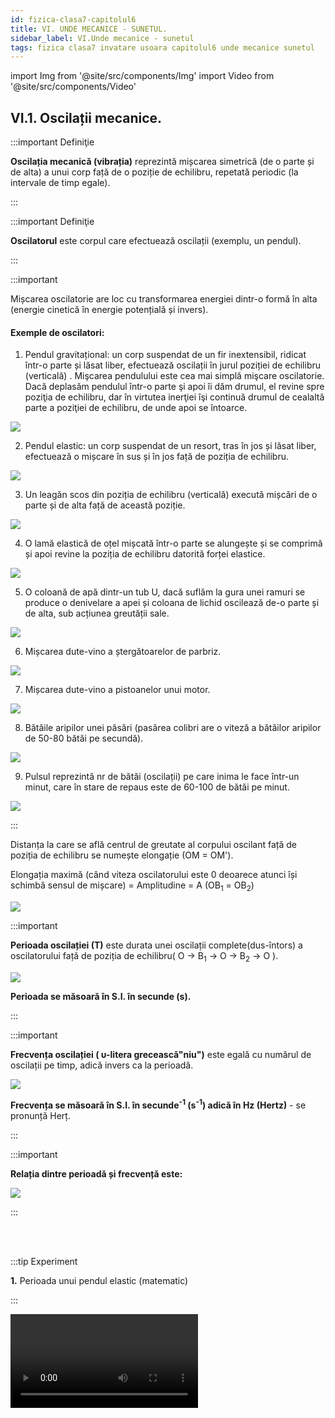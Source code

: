 ```yaml
---
id: fizica-clasa7-capitolul6
title: VI. UNDE MECANICE - SUNETUL.
sidebar_label: VI.Unde mecanice - sunetul
tags: fizica clasa7 invatare usoara capitolul6 unde mecanice sunetul
---
```


import Img from '@site/src/components/Img'
import Video from '@site/src/components/Video'


## VI.1. Oscilații mecanice.


:::important Definiţie

**Oscilația mecanică (vibrația)** reprezintă mișcarea simetrică (de o parte și de alta) a unui corp față de o poziție de echilibru, repetată periodic (la intervale de timp egale).


:::



:::important Definiţie

**Oscilatorul** este corpul care efectuează oscilații (exemplu, un pendul).


:::



:::important


Mișcarea oscilatorie are loc cu transformarea energiei dintr-o formă în alta (energie cinetică în energie potențială și invers).


#### Exemple de oscilatori:

1) Pendul gravitațional: un corp suspendat de un fir inextensibil, ridicat într-o parte și lăsat liber, efectuează oscilații în jurul poziției de echilibru (verticală) . Mişcarea pendulului este cea mai simplă mişcare oscilatorie. Dacă deplasăm pendulul într-o parte şi apoi îi dăm drumul, el revine spre poziţia de echilibru, dar în virtutea inerţiei îşi continuă drumul de cealaltă parte a poziţiei de echilibru, de unde apoi se întoarce.

<Img src="fizica/clasa7/capitolul6/6_1_Poza1_PendulGravitational.jpg" />


2) Pendul elastic: un corp suspendat de un resort, tras în jos și lăsat liber, efectuează o mișcare în sus și în jos față de poziția de echilibru.

<Img src="fizica/clasa7/capitolul6/6_1_Poza2_PendulElastic.jpg" />



3) Un leagăn scos din poziția de echilibru (verticală) execută mișcări de o parte și de alta față de această poziție.

<Img src="fizica/clasa7/capitolul6/6_1_Poza3_Leagane.jpg" />

4) O lamă elastică de oțel mișcată într-o parte se alungește și se comprimă și apoi revine la poziția de echilibru datorită forței elastice.

<Img src="fizica/clasa7/capitolul6/6_1_Poza4_LamaElasticaDeOtel.jpg" />

5) O coloană de apă dintr-un tub U, dacă suflăm la gura unei ramuri se produce o denivelare a apei și coloana de lichid oscilează de-o parte și de alta, sub acțiunea greutății sale.

<Img src="fizica/clasa7/capitolul6/6_1_Poza5_ColoanaApaInTubU.jpg" />

6) Mișcarea dute-vino a ștergătoarelor de parbriz.

<Img src="fizica/clasa7/capitolul6/6_1_Poza6_StergatoareParbriz.jpg" />

7) Mișcarea dute-vino a pistoanelor unui motor.

<Img src="fizica/clasa7/capitolul6/6_1_Poza7_PistonMotor.jpg" />

8) Bătăile aripilor unei păsări (pasărea colibri are o viteză a bătăilor aripilor de 50-80 bătăi pe secundă).

<Img src="fizica/clasa7/capitolul6/6_1_Poza8_PasareaColibri.jpg" />

9) Pulsul reprezintă nr de bătăi (oscilații) pe care inima le face într-un minut, care în stare de repaus este de 60-100 de bătăi pe minut.

<Img src="fizica/clasa7/capitolul6/6_1_Poza9_Pulsul.jpg" />



:::



Distanța la care se află centrul de greutate al corpului oscilant față de poziția de echilibru se numește elongație (OM = OM').

Elongația maximă (când viteza oscilatorului este 0 deoarece atunci își schimbă sensul de mișcare) = Amplitudine = A (OB<sub>1</sub> = OB<sub>2</sub>)

<Img src="fizica/clasa7/capitolul6/6_1_Poza10_ElongatiaMaxima.jpg" />



:::important

**Perioada oscilației (T)** este durata unei oscilații complete(dus-întors) a oscilatorului față de poziția de echilibru( O → B<sub>1</sub> → O → B<sub>2</sub> → O ).


<Img src="fizica/clasa7/capitolul6/6_1_Poza11_FormulaPerioadaOscilatiei.jpg" />

**Perioada se măsoară în S.I. în secunde (s).**


:::


:::important

**Frecvența oscilației ( υ-litera grecească"niu")** este egală cu numărul de oscilații pe timp, adică invers ca la perioadă.

<Img src="fizica/clasa7/capitolul6/6_1_Poza12_FormulaFrecventaOscilatiei.jpg" />


**Frecvența se măsoară în S.I. în  secunde<sup>-1</sup> (s<sup>-1</sup>) adică în Hz (Hertz)** - se pronunță Herț.


:::


:::important

**Relația dintre perioadă și frecvență este:**

<Img src="fizica/clasa7/capitolul6/6_1_Poza13_FormulaRelatiaDintreFrecventaSiPerioada.jpg" />


:::

<br></br>

:::tip Experiment

**1.** Perioada unui pendul elastic (matematic)

:::


<Video src="https://www.youtube.com/embed/n3J8u4kGc5g" />


<br></br>

**Materiale necesare:** suport, riglă, resort, corpuri de diferite mase, cronometru.
 



**Descrierea experimentului:** 

- Atârnă un corp de resort și trage de corp pe verticală,  în jos (nu prea mult) astfel încât corpul să aibă o mișcare pe verticală, sus-jos, adică să oscileze.

- Măsoară timpul în care se efectuează mai multe oscilații complete (dus-întors) pentru diferite mase, împarte timpul măsurat la numărul de oscilații numărate și trece-le în tabel.

- Reprezintă dependența m = f (T<sup>2</sup>), adică masa corpului suspendat de resort în funcție de pătratul perioadei T,  măsurată în experiment.


<Img src="fizica/clasa7/capitolul6/6_1_Poza14_TabelExperiment1.jpg" />

<Img src="fizica/clasa7/capitolul6/6_1_Poza15_GraficExperiment1.jpg" />




**Concluzia experimentului:**

Vei constata că această dependență este liniară, adică graficul este o linie dreaptă.





Pentru oscilatorul elastic avem **formula perioadei sale de oscilație** următoarea relație : 


<Img src="fizica/clasa7/capitolul6/6_1_Poza16_FormulaPerioadeiDeOScilatieExperiment1.jpg" />




Deci, perioada pendulului elastic este direct proporțională cu masa (m) în radical a pendulului și invers proporțională cu radicalul  constantei elastice (k) a resortului.



<br></br>








:::tip Experiment

**2.** Perioada unui pendul gravitațional

:::


<Video src="https://www.youtube.com/embed/3DwkOa10Gt4" />


<br></br>

**Materiale necesare:** suport, riglă, fire de ață de diferite lungimi, un  corp (bilă, mingiută, piuliță), cronometru.
 



**Descrierea experimentului:** 

- Atârnă un corp de firul de ață și trage de corp în sus (nu prea mult) și lasă  corpul să aibă o mișcare sus-jos, adică să oscileze sub acțiunea greutății sale.

- Măsoară timpul în care se efectuează o oscilație completă( dus-întors) pentru diferite lungimi(l ) ale firului și trece-le în tabel.

- Reprezintă dependența l = f (T<sup>2</sup>), adică masa corpului suspendat de resort în funcție de pătratul perioadei (T) măsurată în experiment.



<Img src="fizica/clasa7/capitolul6/6_1_Poza17_TabelExperiment2.jpg" />

<Img src="fizica/clasa7/capitolul6/6_1_Poza18_GraficExperiment2.jpg" />




**Concluzia experimentului:**

Vei constata că această dependență este liniară, adică graficul este o linie dreaptă.


Pentru oscilatorul gravitațional avem **formula perioadei sale de oscilație** următoarea relație:

<Img src="fizica/clasa7/capitolul6/6_1_Poza19_FormulaPerioadeiDeOScilatieExperiment2.jpg" />


Deci,  perioada pendulului gravitațional este direct proporțională cu lungimea firului inextensibil (l) în radical a pendulului și invers proporțională cu radicalul  accelerației gravitaționale (g) .









<br></br>








:::tip Experiment

**3.** Frecvența unui pendul gravitațional

:::


<Video src="https://www.youtube.com/embed/PHmRLY_SUg4" />


<br></br>

**Materiale necesare:** două piulite, foarfecă, aţă, bandă adezivă.
 



**Descrierea experimentului:** 

- Atârnă două piulițe, una de un fir de ață mai scurt și cealaltă de un fir mai lung.

- Agaţă cele două pendule pe blatul unei mese, cu ajutorul benzii adezive, la o distanţă de 10cm.

- Ridică firele celor două pendule la aceeaşi înălţime astfel încât, firele să fie paralele. Dă drumul simultan  celor două pendule cu lungimi diferite.

- Măsoară timpul în care cele două pendule efectuează un anumit număr de oscilații și calculează frecvență fiecărui pendul.


:::note Observație

Pendulul scurt oscilează mai repede decât pendulul mai lung.

:::



**Concluzia experimentului:**

Un corp poate avea un număr mai mare sau mai mic de oscilaţii în unitatea de timp. Mărimea fizică care ne arată numărul de oscilaţii executate de un corp într-o secundă se numeşte frecvenţă.  Ea se exprimă în oscilaţii pe secundă , adică în herzi. 


<br></br>
<br></br>





## VI.2. Unde mecanice.

:::important Definiție

**Unda mecanică** este fenomenul de propagare a unei oscilații printr-un mediu material (substanță) însoțit de transport de energie (nu și de substanță).


:::


:::important

Sursa producerii unei unde mecanice este un oscilator mecanic.

Mediul prin care se propagă oscilația este un mediu elastic. Particulele mediului elastic efectuează oscilații în jurul poziției de echilibru, transmițând la distanță mișcarea oscilatorie și implicit, energia mecanică.


:::


#### Clasificarea undelor mecanice  după direcția de propagare:

**1) Unde transversale**  se propagă cu perturbația perpendiculară pe direcția de oscilație a particulelor mediului. 

**Exemple:**

- undele de la suprafața apei,

- undele particulelor dintr-o sfoară sau fir,

- coarda unei viori, etc.



<Img src="fizica/clasa7/capitolul6/6_2_Poza1_Schema1_Undetransversale.jpg" />

<Img src="fizica/clasa7/capitolul6/6_2_Poza2_Valuri.jpg" />

<Img src="fizica/clasa7/capitolul6/6_2_Poza3_Schema2_Undetransversale.jpg" />



**2) Unde longitudinale** se propagă cu perturbația pe aceeași direcție cu direcția de oscilație a particulelor mediului.

**Exemple:**
 
- undele care apar în resortul elastic,

- unda de șoc dintr-o garnitură de tren când se decuplează locomotiva,

- unda sonoră în aer.



<Img src="fizica/clasa7/capitolul6/6_2_Poza4_Schema_UndeLongitudinale.jpg" />

<Img src="fizica/clasa7/capitolul6/6_2_Poza5_Schema2_UndeLongitudinale.jpg" />





<br></br>
<br></br>


## VI.3. Undele seismice.


:::important Definiție

**Cutremurul (seismul)** este o mișcare a Pământului generată de mișcarea plăcilor tectonice sau de un vulcan care erupe.


:::

<Img src="fizica/clasa7/capitolul6/6_3_Poza1_Seismograf.jpg" />


Cutremurele submarine pot declanșa formarea unor valuri uriașe (de până la 30 m) fiind numite tsunami în Oceanul Pacific.

<Img src="fizica/clasa7/capitolul6/6_3_Poza3_Tsunami.jpg" />

Sursa care generează cutremurul și se află în interiorul Pământului se numește hipocentru, iar punctul de la suprafața hipocentrului este epicentrul seismului, în care se măsoară intensitatea cutremurului cu ajutorul seismografului.


<Img src="fizica/clasa7/capitolul6/6_3_Poza2_SoseaCrapata.jpg" />



Undele seismice au două componente:

- Unde primare (P), unde longitudinale, cele mai rapide de 6km/s și cele mai periculoase.

- Unde secundare (S), unde transversale, cu o v = 4km/s


:::important Definiție

**Lungimea de undă** = λ = distanța parcursă de undă într-o perioadă.

<Img src="fizica/clasa7/capitolul6/6_3_Poza4_FormulaLungimiiDeUnda.jpg" />

v = viteza undei

T = perioada undei

υ = frecvența undei

<Img src="fizica/clasa7/capitolul6/6_3_Poza5_GraficulLungimiiDeUnda.jpg" />




:::




<br></br>
<br></br>


## VI.4. Acustică.


:::important Definiție

**Acustica** este ramura Fizicii care studiază sunetele.


:::




### VI.4.1. Sunetele.Surse sonore.Proprietățile sunetului.


:::important Definiție

**Sunetele** sunt unde sonore  formate dintr-o serie de compresii şi de extensii (rarefieri) alternative ale unui mediu elastic.


:::



:::important

Fiecare moleculă a mediului elastic transferă energia moleculei vecine, dar după ce unda sonoră a trecut, fiecare moleculă rămâne în poziţia sa iniţială. 

<Img src="fizica/clasa7/capitolul6/6_4_1_Poza1_BoxaSiUreche.jpg" />


:::




:::important Definiție

**Sursa sonoră** este un corp care produce sunete prin vibrație (oscilație).

**Sursele sonore** sunt:

**1) Corzile vibrante** (cordele vocale ale animalelor și ale omului, coardele vibrante ale instrumentelor cu corzi-vioară, chitară, pian etc)

**2) Tuburile sonore** (fluier,flaut, taragot, nai, orgă, clarinet etc.)

**3) Membrane sau plăci vibrante** (tobă, cinel, xilofontalgere, tam-tam, difuzor)

<br></br> 

<Video src="https://www.youtube.com/embed/wMGMKW8Iiys" />


<br></br>

<Video src="https://www.youtube.com/embed/cp4rU9Mc8Jo" />


<br></br>

<Video src="https://www.youtube.com/embed/ec_C7t3WynI" />


<br></br>

<Video src="https://www.youtube.com/embed/XiIhML4rgGo" />




:::



:::caution Instrumente muzicale

- Când atingi clapa unui pian, un ciocănel lovește corzile, făcându-le să vibreze. 

<Img src="fizica/clasa7/capitolul6/6_4_1_Poza2_Pian.jpg" />

- Pentru a obține un sunet mai înalt, coarda este scurtată (vezi vioara).

<Img src="fizica/clasa7/capitolul6/6_4_1_Poza3_Vioara.jpg" />

- Sunetul unui contrabas provine prin vibrarea coardelor, fie prin ciupire, fie prin folosirea unui arcuș.

<Img src="fizica/clasa7/capitolul6/6_4_1_Poza4_Contrabas.jpg" />

- Când sufli într-un saxofon, o bucată mică de lemn (ancie) vibrează, determinând vibrația aerului în saxofon. Clapele saxofonului scurtează sau lungesc coloana de aer din interior. Cu cât ea este mai lungă, cu atât sunetul este jos.

<Img src="fizica/clasa7/capitolul6/6_4_1_Poza5_Saxofon.jpg" />

- Făcându-și buzele să vibreze, instrumentistul pune în vibrație coloana de aer dinăuntrul trompetei.

<Img src="fizica/clasa7/capitolul6/6_4_1_Poza6_Trompeta.jpg" />

- Când bețele lovesc toba sau țambalul, membranele metalice ale acestora vibrează. 

<Img src="fizica/clasa7/capitolul6/6_4_1_Poza7_Tobe.jpg" />




:::





:::important

**Proprietățile (calitățile) sunetului**

**I. Intensitatea(tăria) sunetului** ne arată cât de tare sau cât de slab este un sunet. Ea este direct proporțională cu energia pe care o transportă unda sonoră în unitatea de timp prin unitatea de suprafață. Cu cât ne îndepărtăm de sursă, cu atât intensitatea sunetului scade. 

**Se măsoară în decibeli (dB).**
 


**Exemple de intensități de sunete:**

- Foșnet de frunze 10dB

- Șoapte 20dB

- Vorbire normală 40dB

- Țipăt 60-70dB

- Aspirator 70dB

- Zgomotul trenului 80dB

- Zgomot de stradă 90dB

- Tunet 80dB-100dB

- Ciocan pneumatic 100dB

- Concert 110dB

- Decolarea avionului cu reacție 130

- Sunete dureroase 140dB

- Surzire peste 140dB




**II. Înălțimea sunetului se măsoară prin frecvența sunetelor** = litera grecească, niu, υ

<Img src="fizica/clasa7/capitolul6/6_4_1_Poza8_FormulaFrecventei.jpg" />





_**Clasificarea sunetelor după frecvență:**_

**a) Infrasunete** sunt sunetele care au o frecvență mai mică decât 16 Hz. Exemple: bătăile inimii, undele seismice, oscilații ale pendulului mecanic. Omul nu le poate auzi. Balenele, hipopotamii , elefanții și aligatorii folosesc infrasuntele pentru a comunica.
 
 
**b) Sunetele** sunt singurele unde sonore percepute de om și au frecvența de 16-20.000 Hz.

**c) Ultrasunetele** sunt sunetele cu frecvența mai mare decât 20.000 Hz. Animale care percep ultrasunete: câini, pisici, lilieci, delfini, șoareci, unele insecte(moliile). Nici acestea nu le auzim.


Ultrasunetele se utilizează la prepararea serurilor şi vaccinurilor, la sterilizarea şi conservarea alimentelor. 



**III. Timbrul sunetului** permite identificarea sursei sonore. Vocea noastră este o amprentă (unică), ca și amprenta digitală și cea a irisului ochiului nostru.

:::




:::caution Aplicații

Sunetul este considerat a fi muzical atunci când în sursa sa sonoră se formează unde staţionare, sunetele emise fiind periodice. Sunetul muzical înseamnă are o serie de însuşiri precum:  o înălţime constantă, modificarea acesteia trebuie să depindă numai de voinţa executantului, o intensitate care să poată fi modulată după necesitate sau după dorinţă, un timbru caracteristic, personal, bine definit şi inconfundabil, o durată convenabilă, suficientă cerinţei muzicale, durată care poate fi mică (coarde lovite, ciupite etc.), sau mare (coarde solicitate cu arcuşul, tuburi sonore).



:::



<Video src="https://www.youtube.com/embed/Txs8GD9oJcI" />



<br></br>


### VI.4.2. Propagarea sunetului.



:::important


**Sunetul are nevoie de un mediu (gazos, lichid, solid) pentru a se propaga.**


**În vid sunetul nu se propagă, pentru că nu are cine să transmită vibrația.**


**Sunetul își schimbă viteza în funcție de mediul traversat.**


**Cea mai mică viteză a sunetului este în aer, aproximativ, 340m/s.**(această viteză trebuie știută).

**Viteza sunetului depinde de doi factori:**

a) **Temperatura mediului elastic**  prin care se propagă sunetul cu cât este mai mare, cu atât crește și viteza.(vezi tabelul de mai jos la aer pentru diferite temperaturi).

b) Viteza sunetului **variază de la substanță la substanță:** sunetul călătorește cel mai lent în gaze, călătorește mai repede în lichide și cel mai rapid în solide.



:::


Iată în continuare un tabel care prezintă viteza sunetului prin diferite medii :


<Img src="fizica/clasa7/capitolul6/6_4_2_Poza1_TabelVitezeSunet.jpg" />




:::tip Experiment

**4.** Viteza sunetului

:::


<Video src="https://www.youtube.com/embed/YdP9RMTxHwo" />


<br></br>

**Materiale necesare:** Un ceas care ticăie (preferabil mecanic), o masă cu blat de lemn sau metal.
 



**Descrierea experimentului:** 

- Aşază un ceas care ticăie pe blatul mesei, la un capăt și ascultă-i ticăitul.

- Aşază urechea lipită de masă la distanţa măsurată prima dată.
 
- Ce observi ?


:::note Observație

Ticăitul ceasului este perceput de ureche mai tare când îl ascultăm prin blatul mesei .

:::



**Concluzia experimentului:**

Sunetul se propagă mai repede prin blatul de lemn al mesei, decât prin aer. 

Sunetul se propagă cu viteze diferite în diverse medii, cea mai mare viteză fiind prin solidele compacte, apoi prin lichide şi, în cele din urmă, prin gaze.
 


<br></br>


Mach (pronunție "mac") este o unitate de măsură folosită în aerodinamică pentru a exprima viteza unui corp supersonic.


:::important Definiție

**Corpul supersonic** (proiectil, avion, rachetă etc.) este corpul care se deplasează cu o viteză egală sau mai mare decât viteza sunetului în aer . 

**Viteza  1 Mach = 340 m/s** 



:::



:::caution Aplicații

Boomul sonic este un fenomen care apare atunci când un obiect se deplasează cu o viteză mai mare decât cea a sunetului. Practic, atunci când un aparat de zbor - de exemplu un avion supersonic  - depăşeşte bariera sunetului, acesta călătoreşte mai repede decât undele sonore . Rezultă este un fenomen de compresie a undelor sonore care creează un "boom" când ajung la nivelul urechii unei persoane.


Bariera sunetului a fost depăşită pentru prima dată în 1947 de pilotul în vârstă de doar 24 de ani pe nume **Chuck Yeager**, la bordul unui aparat de zbor de tip Bell X-1. Avionul a fost lansat de la bordul unui alt aparat de zbor aflat în aer la mare înălţime şi a atins viteza de 1229 de km/h, fiind propulsat de un motor-rachetă. Deşi la vremea respectivă bariera sunetului era considerată de netrecut, în zilele noastre foarte multe aparate de zbor dezvoltă viteze supersonice.

<Img src="fizica/clasa7/capitolul6/6_4_2_Poza2_AvionBellX.jpg" />


:::



:::important

**Pe cer, fulgerul (lumina) și tunetul (sunetul) se produc simultan. Dar, omul vede mai întâi lumina fulgerului și mai târziu aude zgomotul tunetului, deoarece lumina se propagă cu o viteză mult mai mare (300000000m/s) față de viteza sunetului(340m/s).**


:::


:::caution Problemă model

1) Transformă viteza de 9,6 Mach în km/h.(Avioanele care depășesc 5Mach sunt hipersonice).

#### Rezolvare

- Transformăm din Mach în m/s și apoi în km/h.

<Img src="fizica/clasa7/capitolul6/6_4_2_Poza3_RezolvareProblemaModel1.jpg" />


2) Transformă viteza de 1224km/h în Mach. 

#### Rezolvare

- Transformăm întăi viteza în m/s și apoi în Mach, cu regula de trei simplă.

<Img src="fizica/clasa7/capitolul6/6_4_2_Poza4_RezolvareProblemaModel2.jpg" />

:::







<br></br>


### VI.4.3. Reflexia sunetului. Ecoul.


**Reflexia sunetului** are loc când unda sonoră întălnește un alt mediu și se întoarce în primul  mediu, cu schimbarea direcției de propagare.

<Img src="fizica/clasa7/capitolul6/6_4_2_Poza4_RezolvareProblemaModel2.jpg" />


:::important Definiție


**Ecoul** este un fenomen acustic ce constă în repetarea sunetului emis de o sursă și perceperea lui ca un sunet distinct în raport cu sunetul primar. El este o consecință a reflexiei sunetului pe un obstacol îndepărtat de sursa sonoră.

:::

Pentru ca sunetul reflectat de un obstacol să fie perceput distinct, ca ecou, el trebuie să se întoarcă la ureche după ce a încetat perceperea sunetului inițial.
 
Deoarece un sunet persistă în ureche cel puțin o zecime de secundă (adică urechea noastră este impresionată de un sunet timp de 0,1s, timp în care nu mai auzim alt sunet), sunetul reflectat va fi perceput ca ecou doar dacă va ajunge la ureche după cel puțin 1/10 secunde de la perceperea sunetului emis.
 
Pentru a afla distanța minimă dintre sursa sonoră și un obstacol (perete) pentru a auzi ecoul sunetului inițial, calculăm distanța parcursă de sunet dus-întors :

2 ∙ d = v ∙ t

2 ∙ d = 340 m/s ∙ 0,1 s =34

d = 17 m (distanța minimă a obstacolului pentru a auzi ecoul unui sunet monosilabic).

Pentru ca un sunet foarte scurt să fie perceput ca ecou, distanța până la un obstacol trebuie să fie de cel puțin 17 m, deoarece viteza sunetului în aer este de cca. 340 m/s. Dacă distanța este dublă (34m) sau triplă (51m), ecoul va fi bisilabic , respectiv trisilabic.

De aceea, fenomenul ecoului este observat cel mai bine în munți sau într-o sală goală de mari dimensiuni.
 
Dacă distanța până la obstacolul reflectant este mai mică de 17 m, sunetul reflectat va sosi înainte de încetarea senzației auditive a sunetului direct, producând în ureche o prelungire și o întărire a acestuia. În această situație, nu mai este vorba de ecou, ci de fenomenul numit reverberație.
 

:::caution Aplicațiile reflexiei sunetelor

- Ecolocația constă în orientarea animalelor cu ajutorul ecoului (reflexiei sunetului).  Unele animale folosesc ecoul pentru detectarea locației și navigație, cum ar fi cetaceele (delfini și balene) și liliecii. 

<Img src="fizica/clasa7/capitolul6/6_4_3_Poza2_Ecolocatia.jpg" />


- Sonarul este un dispozitiv folosit de vase maritime pentru a determina cu ajutorul reflexiei ultrasunetului (US) adâncimea apei, bancurile de pești, găsirea epavelor, detectarea icebergurilor.

<Img src="fizica/clasa7/capitolul6/6_4_3_Poza3_Sonarul.jpg" />

- Ecograful dă imagini ale unor organe pe baza reflexiei ultrasunetelor. Ecografia implică utilizarea unui transductor mic (sonda) și gel pentru a expune organismul la undele sonore de înaltă frecvență. Ecoul ultrasunetelor pe un anumit organ este transformat în semnale electrice care alcătuiesc o imagine pe un ecran.

  - Ecografia tridimensionala 3D, cu ajutorul computerului se realizează vizualizarea volumetrică  a structurilor anatomice. Ecografia 4D înseamnă 3D în mișcare.


<Img src="fizica/clasa7/capitolul6/6_4_3_Poza4_Ecograful.jpg" />


  - În tehnică se utilizează pentru punerea în evidenţă a defectelor pieselor metalice numită defectoscopia ultrasonoră.

<Img src="fizica/clasa7/capitolul6/6_4_3_Poza5_Defectoscop.jpg" />


:::





:::caution Problemă model

3) Sursa sonoră a unui sonar are o frecvență de 50Hz. Viteaza de propagare a sunetului prin apă este de 1450m/s. Ce lungime de undă are unda sonoră emisă?

υ  = 50Hz

v = 1450m/s

λ = ?

#### Rezolvare


<Img src="fizica/clasa7/capitolul6/6_4_3_Poza6_RezolvareProblemaModel3.jpg" />


:::





:::caution Problemă model

4) Lungimea undei sonore emisă de un liliac este de 3mm. Calculează frecvența sunetului emis de liliac, considerând viteza sunetului de 340m/s. Putem auzi sunetul respectiv? Argumentează.

λ = 3mm =  3/1000 m

v = 340m/s

υ = ?

#### Rezolvare

<Img src="fizica/clasa7/capitolul6/6_4_3_Poza7_RezolvareProblemaModel4.jpg" />

   
Noi nu auzim acest sunet emis de liliac, deoarece are frecvența mai mare de 20.000Hz, fiind un ultrasunet.

:::



<br></br>


### VI.4.4. Auzul.

<Img src="fizica/clasa7/capitolul6/6_4_4_Poza1_Urechea.jpg" />


:::important

Sunetele produse de o sursă sonoră sunt captate de pavilionul urechii și produc vibrația timpanului, care pune în vibrație cele trei oscioare articulate : ciocan , nicovală și scăriță. Vibrația acestora este condusă într-un tub înfășurat, în formă de melc (cochlee, de formă spiralată, plin cu un fluid). În melc se transformă vibrațiile în impulsuri nervoase transmise de nervul auditiv creierului. Creierul le analizează și dă senzația de auz.

:::







:::tip Experiment

**5.** Urechea de iepure

:::


<Video src="https://www.youtube.com/embed/gWDzPrFmUAQ" />


<br></br>

**Materiale necesare:** dosar carton (bucată de carton), bandă adezivă, căşti de urechi cu radio sau MP3 player.
 



**Descrierea experimentului:** 

- Realizează un con din cartonul dosarului prin răsucire şi prinde-l cu bandă adezivă pentru a nu se desface.

- Dă drumul la radio prin căşti şi vei observa că  dacă nu pui căştile în urechi, nu auzi aproape nimic.

- Apropie conul de carton cu partea mai îngustă de ureche şi îndreaptă gura mai largă a conului spre casca cu muzică.


:::note Observație

Muzica se aude prin con destul de bine ca şi cum ai fi pus căştile în urechi.

:::



**Concluzia experimentului:**

Sunetele slabe se împrăştie uşor înainte să ajungă la urechile tale. Prin urmare, acest con captează mult mai bine aceste sunete decât micuţul pavilion al urechii tale.


Sunetele din jur sunt culese de pavilionul urechii,  direcţionându-le prin canalul auditiv spre timpan. 

La animalele ierbivore (gândeşte-te mai ales la urecheatul fricos), pavilionul urechii este mult mai mare şi mult mai flexibil faţă de cel al omului. Din acest motiv, ele captează şi sunetele cele mai slabe din jur şi, prin urmare, auzul constituie arma lor de apărare cea mai bună ( pe lângă fugă, bineînţeles !). 

Acest con se mai poate folosi şi ca megafon. Dacă vorbeşti în partea mai îngustă a conului, acesta îţi amplifică sunetele, nelăsându-le să se împrăştie în jur. 


